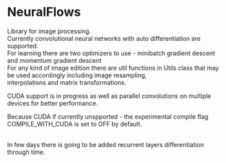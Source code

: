 # NeuralFlows
Library for image processing. 
<br>
Currently convolutional neural networks with auto differentiation are supported.
<br>
For learning there are two optimizers to use - minibatch gradient descent and momentum gradient descent<br>
For any kind of image edition there are util functions in Utils class that may be used accordingly including image resampling, <br>
interpolations and matrix transformations.
<br>

CUDA support is in progress as well as parallel convolutions on multiple devices for better performance.
<br>

Because CUDA if currently unspported - the experimental compile flag COMPILE_WITH_CUDA is set to OFF by default.
<br>
<br>

In few days there is going to be added recurrent layers differentiation through time.
